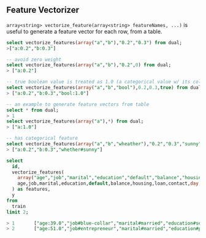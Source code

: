 <!--
  Licensed to the Apache Software Foundation (ASF) under one
  or more contributor license agreements.  See the NOTICE file
  distributed with this work for additional information
  regarding copyright ownership.  The ASF licenses this file
  to you under the Apache License, Version 2.0 (the
  "License"); you may not use this file except in compliance
  with the License.  You may obtain a copy of the License at

    http://www.apache.org/licenses/LICENSE-2.0

  Unless required by applicable law or agreed to in writing,
  software distributed under the License is distributed on an
  "AS IS" BASIS, WITHOUT WARRANTIES OR CONDITIONS OF ANY
  KIND, either express or implied.  See the License for the
  specific language governing permissions and limitations
  under the License.
-->
        
## Feature Vectorizer

`array<string> vectorize_feature(array<string> featureNames, ...)` is useful to generate a feature vector for each row, from a table.

```sql
select vectorize_features(array("a","b"),"0.2","0.3") from dual;
>["a:0.2","b:0.3"]

-- avoid zero weight
select vectorize_features(array("a","b"),"0.2",0) from dual;
> ["a:0.2"]

-- true boolean value is treated as 1.0 (a categorical value w/ its column name)
select vectorize_features(array("a","b","bool"),0.2,0.3,true) from dual;
> ["a:0.2","b:0.3","bool:1.0"]

-- an example to generate feature vectors from table
select * from dual;
> 1                                         
select vectorize_features(array("a"),*) from dual;
> ["a:1.0"]

-- has categorical feature
select vectorize_features(array("a","b","wheather"),"0.2","0.3","sunny") from dual;
> ["a:0.2","b:0.3","whether#sunny"]
```

```sql
select
  id,
  vectorize_features(
    array("age","job","marital","education","default","balance","housing","loan","contact","day","month","duration","campaign","pdays","previous","poutcome"), 
    age,job,marital,education,default,balance,housing,loan,contact,day,month,duration,campaign,pdays,previous,poutcome
  ) as features,
  y
from
  train
limit 2;

> 1       ["age:39.0","job#blue-collar","marital#married","education#secondary","default#no","balance:1756.0","housing#yes","loan#no","contact#cellular","day:3.0","month#apr","duration:939.0","campaign:1.0","pdays:-1.0","poutcome#unknown"]   1
> 2       ["age:51.0","job#entrepreneur","marital#married","education#primary","default#no","balance:1443.0","housing#no","loan#no","contact#cellular","day:18.0","month#feb","duration:172.0","campaign:10.0","pdays:-1.0","poutcome#unknown"]   1
```